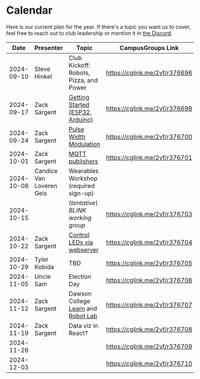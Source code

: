 # Calendar

Here is our current plan for the year. If there's a topic you want us to cover, feel free to reach out to club leadership or mention it in [the Discord](https://discord.gg/H5FjtpE3pH).

| **Date**   | **Presenter** | **Topic**                              | **CampusGroups Link**         |
|------------|---------------|----------------------------------------|-------------------------------|
| 2024-09-10 | Steve Hinkel  | Club Kickoff: Robots, Pizza, and Power | <https://cglink.me/2vf/r376696> |
| 2024-09-17 | Zack Sargent  | [Getting Started (ESP32, Arduino)](https://wiki.norseiot.club/getting-started/) | <https://cglink.me/2vf/r376698> |
| 2024-09-24 | Zack Sargent  | [Pulse Width Modulation](https://github.com/Norse-IoT/lesson-pwm) | <https://cglink.me/2vf/r376700> |
| 2024-10-01 | Zack Sargent  | [MQTT publishers](https://github.com/Norse-IoT/lesson-mqtt) | <https://cglink.me/2vf/r376701> |
| 2024-10-08 | Candice Van Loveren Geis | Wearables Workshop (required sign-up) |  |
| 2024-10-15 |               | (_tentative_) *BLINK working group*    | <https://cglink.me/2vf/r376703> |
| 2024-10-22 | Zack Sargent  | [Control LEDs via webserver](https://github.com/Norse-IoT/lesson-web) | <https://cglink.me/2vf/r376704> |
| 2024-10-29 | Tyler Kobida  | TBD                                    | <https://cglink.me/2vf/r376705> |
| 2024-11-05 | Uncle Sam     | Election Day                           | <https://cglink.me/2vf/r376706> |
| 2024-11-12 | Zack Sargent  | Dawson College [Learn](https://englab.dawsoncollege.qc.ca/learn/) and [Robot Lab](https://englab.dawsoncollege.qc.ca/robot/) | <https://cglink.me/2vf/r376707> |
| 2024-11-19 | Zack Sargent  | Data viz in React?                     | <https://cglink.me/2vf/r376708> |
| 2024-11-26 |               |                                        | <https://cglink.me/2vf/r376709> |
| 2024-12-03 |               |                                        | <https://cglink.me/2vf/r376710> |

